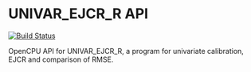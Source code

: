 # UNIVAR_EJCR_R API

[![Build Status](https://travis-ci.org/atmunr/UNIVAR_EJCR_R-API.svg?branch=master)](https://travis-ci.org/atmunr/UNIVAR_EJCR_R-API)

OpenCPU API for UNIVAR_EJCR_R, a program for univariate calibration, EJCR and comparison of RMSE.
